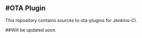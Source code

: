 #OTA Plugin
-----------
This repository contains sources to ota-plugins for Jenkins-CI.

##Will be updated soon
